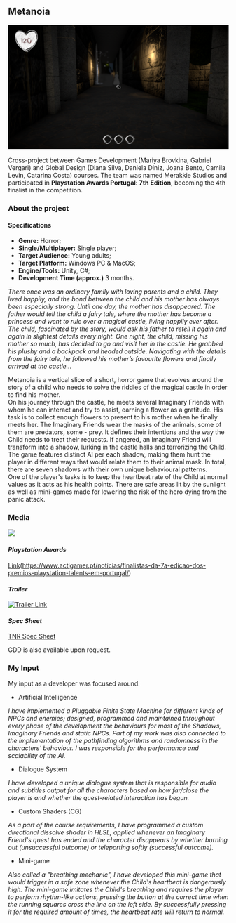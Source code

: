 ## Metanoia


<img src="images/metanoia2.png?raw=true"/>


Cross-project between Games Development (Mariya Brovkina, Gabriel Vergari) and Global Design (Diana Silva, Daniela Diniz, Joana Bento, Camila Levin, Catarina Costa) courses. The team was named Merakkie Studios and participated in **Playstation Awards Portugal: 7th Edition**, becoming the 4th finalist in the competition.

### **About the project** 

#### **Specifications**

+ **Genre:** Horror;
+ **Single/Multiplayer:** Single player;
+ **Target Audience:** Young adults;
+ **Target Platform:** Windows PC & MacOS;
+ **Engine/Tools:** Unity, C#;
+ **Development Time (approx.)** 3 months.

*There once was an ordinary family with loving parents and a child. They lived happily, and the bond between the child and his mother has always been especially strong. Until one day, the mother has disappeared. The father would tell the child a fairy tale, where the mother has become a princess and went to rule over a magical castle, living happily ever after. The child, fascinated by the story, would ask his father to retell it again and again in slightest details every night. One night, the child, missing his mother so much, has decided to go and visit her in the castle. He grabbed his plushy and a backpack and headed outside. Navigating with the details from the fairy tale, he followed his mother’s favourite flowers and finally arrived at the  castle...*  

Metanoia is a vertical slice of a short, horror game that evolves around the story of a child who needs to solve the riddles of the magical castle in order to find his mother.   
On his journey through the castle, he meets several Imaginary Friends with whom he can interact and try to assist, earning a flower as a gratitude. His task is to collect enough flowers to present to his mother when he finally meets her. The Imaginary Friends wear the masks of the animals, some of them are predators, some - prey. It defines their intentions and the way the Child needs to treat their requests. If angered, an Imaginary Friend will transform into a shadow, lurking in the castle halls and terrorizing the Child.   
The game features distinct AI per each shadow, making them hunt the player in different ways that would relate them to their animal mask. In total, there are seven shadows with their own unique behavioural patterns.   
One of the player's tasks is to keep the heartbeat rate of the Child at normal values as it acts as his health points. There are safe areas lit by the sunlight as well as mini-games made for lowering the risk of the hero dying from the panic attack.  

### **Media**


<img src="images/metanoia3.png?raw=true"/>


#### *Playstation Awards*

[Link](/images/ps.png)(https://www.actigamer.pt/noticias/finalistas-da-7a-edicao-dos-premios-playstation-talents-em-portugal/)

#### *Trailer*

[![Trailer Link](https://img.youtube.com/vi/AFegcuIMJ3k/0.jpg)](https://youtu.be/AFegcuIMJ3k)

#### *Spec Sheet*

[TNR Spec Sheet](/pdf/Spec.pdf)


GDD is also available upon request.

### **My Input**

My input as a developer was focused around: 

+ Artificial Intelligence   

*I have implemented a Pluggable Finite State Machine for different kinds of NPCs and enemies; designed, programmed and maintained throughout every phase of the development the behaviours for most of the Shadows, Imaginary Friends and static NPCs. Part of my work was also connected to the implementation of the pathfinding algorithms and randomness in the characters' behaviour. I was responsible for the performance and scalability of the AI.*

+ Dialogue System  

*I have developed a unique dialogue system that is responsible for audio and subtitles output for all the characters based on how far/close the player is and whether the quest-related interaction has begun.*

+ Custom Shaders (CG)  

*As a part of the course requirements, I have programmed a custom directional dissolve shader in HLSL, applied whenever an Imaginary Friend's quest has ended and the character disappears by whether burning out (unsuccessful outcome) or teleporting softly (successful outcome).*

+ Mini-game  

*Also called a "breathing mechanic", I have developed this mini-game that would trigger in a safe zone whenever the Child's heartbeat is dangerously high. The mini-game imitates the Child's breathing and requires the player to perform rhythm-like actions, pressing the button at the correct time when the running squares cross the line on the left side. By successfully pressing it for the required amount of times, the heartbeat rate will return to normal.*

